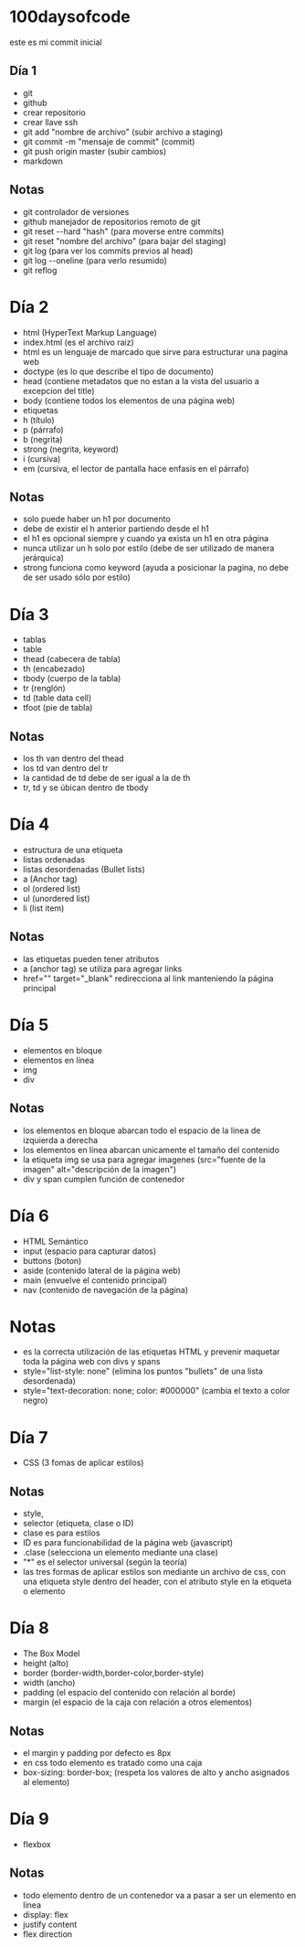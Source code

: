 # 100daysofcode

este es mi commit inicial

## Día 1

- git
- github
- crear repositorio
- crear llave ssh
- git add "nombre de archivo" (subir archivo a staging)
- git commit -m "mensaje de commit" (commit)
- git push origin master (subir cambios)
- markdown

## Notas

- git controlador de versiones
- github manejador de repositorios remoto de git
- git reset --hard "hash" (para moverse entre commits)
- git reset "nombre del archivo" (para bajar del staging)
- git log (para ver los commits previos al head)
- git log --oneline (para verlo resumido)
- git reflog

# Día 2

- html (HyperText Markup Language)
- index.html (es el archivo raiz)
- html es un lenguaje de marcado que sirve para estructurar una pagina web
- doctype (es lo que describe el tipo de documento)
- head (contiene metadatos que no estan a la vista del usuario a excepcion del title)
- body (contiene todos los elementos de una página web)
- etiquetas
- h (título)
- p (párrafo)
- b (negrita)
- strong (negrita, keyword)
- i (cursiva)
- em (cursiva, el lector de pantalla hace enfasís en el párrafo)

## Notas

- solo puede haber un h1 por documento
- debe de existir el h anterior partiendo desde el h1
- el h1 es opcional siempre y cuando ya exista un h1 en otra página
- nunca utilizar un h solo por estilo (debe de ser utilizado de manera jerárquica)
- strong funciona como keyword (ayuda a posicionar la pagina, no debe de ser usado sólo por estilo)

# Día 3

- tablas
- table
- thead (cabecera de tabla)
- th (encabezado)
- tbody (cuerpo de la tabla)
- tr (renglón)
- td (table data cell)
- tfoot (pie de tabla)

## Notas

- los th van dentro del thead
- los td van dentro del tr
- la cantidad de td debe de ser igual a la de th
- tr, td y se úbican dentro de tbody

# Día 4

- estructura de una etiqueta
- listas ordenadas
- listas desordenadas (Bullet lists)
- a (Anchor tag)
- ol (ordered list)
- ul (unordered list)
- li (list item)

## Notas

- las etiquetas pueden tener atributos
- a (anchor tag) se utiliza para agregar links
- <a>href="" target="\_blank"</a> redirecciona al link manteniendo la página principal

# Día 5

- elementos en bloque
- elementos en línea
- img
- div

## Notas

- los elementos en bloque abarcan todo el espacio de la linea de izquierda a derecha
- los elementos en línea abarcan unicamente el tamaño del contenido
- la etiqueta img se usa para agregar imagenes (src="fuente de la imagen" alt="descripción de la imagen")
- div y span cumplen función de contenedor

# Día 6

- HTML Semántico
- input (espacio para capturar datos)
- buttons (boton)
- aside (contenido lateral de la página web)
- main (envuelve el contenido principal)
- nav (contenido de navegación de la página)

# Notas

- es la correcta utilización de las etiquetas HTML y prevenir maquetar toda la página web con divs y spans
- style="list-style: none" (elimina los puntos "bullets" de una lista desordenada)
- style="text-decoration: none; color: #000000" (cambia el texto a color negro)

# Día 7

- CSS (3 fomas de aplicar estilos)

## Notas

- style,
- selector (etiqueta, clase o ID)
- clase es para estilos
- ID es para funcionabilidad de la página web (javascript)
- .clase (selecciona un elemento mediante una clase)
- "\*" es el selector universal (según la teoría)
- las tres formas de aplicar estilos son
  mediante un archivo de css, con una etiqueta style dentro del header, con el atributo style en la etiqueta o elemento

# Día 8

- The Box Model
- height (alto)
- border (border-width,border-color,border-style)
- width (ancho)
- padding (el espacio del contenido con relación al borde)
- margin (el espacio de la caja con relación a otros elementos)

## Notas

- el margin y padding por defecto es 8px
- en css todo elemento es tratado como una caja
- box-sizing: border-box; (respeta los valores de alto y ancho asignados al elemento)

# Día 9

- flexbox

## Notas

- todo elemento dentro de un contenedor va a pasar a ser un elemento en linea
- display: flex
- justify content
- flex direction
